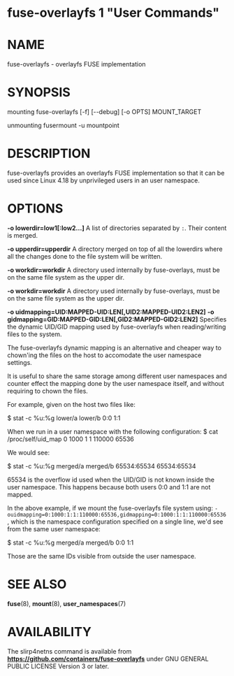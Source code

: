 fuse-overlayfs 1 "User Commands"
==================================================

# NAME

fuse-overlayfs - overlayfs FUSE implementation

# SYNOPSIS

mounting
    fuse-overlayfs [-f] [--debug] [-o OPTS] MOUNT_TARGET

unmounting
    fusermount -u mountpoint

# DESCRIPTION

fuse-overlayfs provides an overlayfs FUSE implementation so that it
can be used since Linux 4.18 by unprivileged users in an user
namespace.

# OPTIONS

**-o lowerdir=low1[:low2...]**
A list of directories separated by `:`.  Their content is merged.

**-o upperdir=upperdir**
A directory merged on top of all the lowerdirs where all the changes
done to the file system will be written.

**-o workdir=workdir**
A directory used internally by fuse-overlays, must be on the same file
system as the upper dir.

**-o workdir=workdir**
A directory used internally by fuse-overlays, must be on the same file
system as the upper dir.

**-o uidmapping=UID:MAPPED-UID:LEN[,UID2:MAPPED-UID2:LEN2]**
**-o gidmapping=GID:MAPPED-GID:LEN[,GID2:MAPPED-GID2:LEN2]**
Specifies the dynamic UID/GID mapping used by fuse-overlayfs when
reading/writing files to the system.

The fuse-overlayfs dynamic mapping is an alternative and cheaper way
to chown'ing the files on the host to accomodate the user namespace
settings.

It is useful to share the same storage among different user namespaces
and counter effect the mapping done by the user namespace itself, and
without requiring to chown the files.

For example, given on the host two files like:

$ stat -c %u:%g lower/a lower/b
0:0
1:1

When we run in a user namespace with the following configuration:
$ cat /proc/self/uid_map
         0       1000          1
         1     110000      65536

We would see:

$ stat -c %u:%g merged/a merged/b
65534:65534
65534:65534

65534 is the overflow id used when the UID/GID is not known inside the
user namespace.  This happens because both users 0:0 and 1:1 are not
mapped.

In the above example, if we mount the fuse-overlayfs file system using:
`-ouidmapping=0:1000:1:1:110000:65536,gidmapping=0:1000:1:1:110000:65536`,
which is the namespace configuration specified on a single line, we'd
see from the same user namespace:

$ stat -c %u:%g merged/a merged/b
0:0
1:1

Those are the same IDs visible from outside the user namespace.

# SEE ALSO

**fuse**(8), **mount**(8), **user_namespaces**(7)

# AVAILABILITY

The slirp4netns command is available from
**https://github.com/containers/fuse-overlayfs** under GNU GENERAL PUBLIC LICENSE Version 3 or later.

